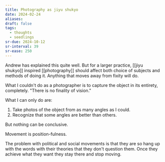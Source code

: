 ```yaml
---
title: Photography as jiyu shukyo
date: 2024-02-24
aliases: 
draft: false
tags:
  - thoughts
  - seedlings
sr-due: 2024-10-12
sr-interval: 39
sr-ease: 250
---
```

Andrew has explained this quite well. But for a larger practice, [[jiyu shukyo]] inspired [[photography]] should affect both choice of subjects and methods of doing it. Anything that moves away from fixity will do.

What I couldn't do as a photographer is to capture the object in its entirety, completely. "There is no finality of vision."

What I can only do are:
1. Take photos of the object from as many angles as I could.
2. Recognize that some angles are better than others.

But nothing can be conclusive.

Movement is position-fulness.

The problem with political and social movements is that they are so hang up with the words with their theories that they don't question them. Once they achieve what they want they stay there and stop moving.
